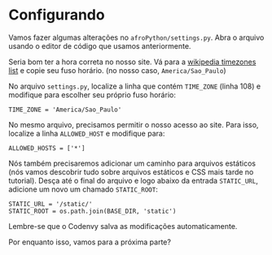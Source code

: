 # Configurando

Vamos fazer algumas alterações no `afroPython/settings.py`. Abra o arquivo usando o editor de código que usamos anteriormente.

Seria bom ter a hora correta no nosso site. Vá para a [wikipedia timezones list](https://en.wikipedia.org/wiki/List_of_tz_database_time_zones) e copie seu fuso horário. (no nosso caso, `America/Sao_Paulo`)

No arquivo `settings.py`, localize a linha que contém `TIME_ZONE` (linha 108) e modifique para escolher seu próprio fuso horário:

```
TIME_ZONE = 'America/Sao_Paulo'
```

No mesmo arquivo, precisamos permitir o nosso acesso ao site. Para isso, localize a linha `ALLOWED_HOST` e modifique para:

```
ALLOWED_HOSTS = ['*']
```

Nós também precisaremos adicionar um caminho para arquivos estáticos (nós vamos descobrir tudo sobre arquivos estáticos e CSS mais tarde no tutorial). Desça até o final do arquivo e logo abaixo da entrada `STATIC_URL`, adicione um novo um chamado `STATIC_ROOT`:

```
STATIC_URL = '/static/'
STATIC_ROOT = os.path.join(BASE_DIR, 'static')
```

Lembre-se que o Codenvy salva as modificações automaticamente.

Por enquanto isso, vamos para a próxima parte?
